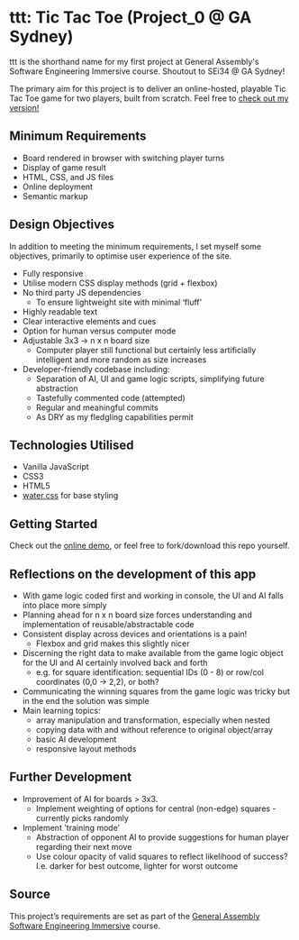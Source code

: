 # ttt: Tic Tac Toe (Project_0 @ GA Sydney)

ttt is the shorthand name for my first project at General Assembly's Software Engineering Immersive course. Shoutout to SEi34 @ GA Sydney!

The primary aim for this project is to deliver an online-hosted, playable Tic Tac Toe game for two players, built from scratch. Feel free to [check out my version!](https://jezzzm.github.io/ttt/)

## Minimum Requirements
* Board rendered in browser with switching player turns
* Display of game result
* HTML, CSS, and JS files
* Online deployment
* Semantic markup

## Design Objectives
In addition to meeting the minimum requirements, I set myself some objectives, primarily to optimise user experience of the site.

* Fully responsive
* Utilise modern CSS display methods (grid + flexbox)
* No third party JS dependencies
	* To ensure lightweight site with minimal ‘fluff'
* Highly readable text
* Clear interactive elements and cues
* Option for human versus computer mode
* Adjustable  3x3 -> n x n board size
	* Computer player still functional but certainly less artificially intelligent and more random as size increases
* Developer-friendly codebase including:
	* Separation of AI, UI and game logic scripts, simplifying future abstraction
	* Tastefully commented code (attempted)
	* Regular and meaningful commits
	* As DRY as my fledgling capabilities permit

## Technologies Utilised
* Vanilla JavaScript
* CSS3
* HTML5
* [water.css](https://github.com/kognise/water.css) for base styling

## Getting Started
Check out the [online demo](https://jezzzm.github.io/ttt/), or feel free to fork/download this repo yourself.


## Reflections on the development of this app
* With game logic coded first and working in console, the UI and AI falls into place more simply
* Planning ahead for n x n board size forces understanding and implementation of reusable/abstractable code
* Consistent display across devices and orientations is a pain!
	* Flexbox and grid makes this slightly nicer
* Discerning the right data to make available from the game logic object for the UI and AI certainly involved back and forth
	* e.g. for square identification: sequential IDs (0 - 8) or row/col coordinates (0,0 -> 2,2), or both?
* Communicating the winning squares from the game logic was tricky but in the end the solution was simple
* Main learning topics:
	* array manipulation and transformation, especially when nested
	* copying data with and without reference to original object/array
	* basic AI development
	* responsive layout methods

## Further Development
* Improvement of AI for boards > 3x3.
	* Implement weighting of options for central (non-edge) squares - currently picks randomly
* Implement 'training mode'
	* Abstraction of opponent AI to provide suggestions for human player regarding their next move
	* Use colour opacity of valid squares to reflect likelihood of success? I.e. darker for best outcome, lighter for worst outcome

## Source
This project’s requirements are set as part of the [General Assembly Software Engineering Immersive](https://generalassemb.ly/education/software-engineering-immersive/sydney) course.
